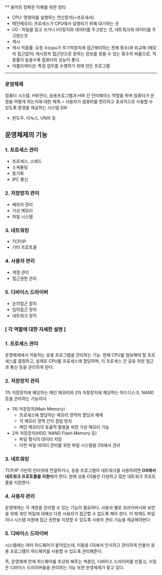** 용어의 정확한 이해를 위한 정리

- CPU: 명령어를 실행하는 연산장치(=프로세서)
- 메인메모리: 프로세스가 CPU에서 실행되기 위해 대기하는 곳
- I/O : 파일을 읽고 쓰거나 I/O장치와 데이터를 주고받는 것, 네트워크와 데이터를 주고받는것
- 캐시
- 캐시 적중률: 요청 수(cpu가 주기억장치에 접근해야하는 전체 횟수)와 비교해 (메모리 접근없이) 캐시장치 접근만으로 원하는 정보를 찾을 수 있는 횟수의 비율으로, 적중률이 높을수록 컴퓨터의 성능이 좋다.
- 어플리케이션: 특정 업무를 수행하기 위해 만든 프로그램

---

### 운영체제

컴퓨터 시스템, HW관리, 응용프로그램과 HW 간 인터페이스 역할을 하며 컴퓨터가 운영을 어떻게 하는지에 대한 체제 = 사용자가 컴퓨터를 편리하고 효과적으로 사용할 수 있도록 환경을 제공하는 시스템 SW

- 윈도우, 리눅스, UNIX 등

## 운영체제의 기능

### 1. 프로세스 관리

- 프로세스, 스레드
- 스케줄링
- 동기화
- IPC 통신

### 2. 저장장치 관리

- 메모리 관리
- 가상 메모리
- 파일 시스템

### 3. 네트워킹

- TCP/IP
- 기타 프로토콜

### 4. 사용자 관리

- 계정 관리
- 접근권한 관리

### 5. 디바이스 드라이버

- 순차접근 장치
- 임의접근 장치
- 네트워크 장치

### [ 각 역할에 대한 자세한 설명 ]

### 1. 프로세스 관리

운영체제에서 작동하는 응용 프로그램을 관리하는 기능. 현재 CPU를 점유해야 할 프로세스를 결정하고, 실제로 CPU를 프로세스에 할당하며, 이 프로세스 간 공유 자원 접근과 통신 등을 관리하게 된다.

### 2. 저장장치 관리

1차 저장장치에 해당하는 메인 메모리와 2차 저장장치에 해당하는 하드디스크, NAND 등을 관리하는 기능이다.

- 1차 저장장치(Main Memory)
    - 프로세스에 할당하는 메모리 영역의 할당과 해제
    - 각 메모리 영역 간의 침범 방지
    - 메인 메모리의 효율적 활용을 위한 가상 메모리 기능
- 2차 저장장치(HDD, NAND Flash Memory 등)
    - 파일 형식의 데이터 저장
    - 이런 파일 데이터 관리를 위한 파일 시스템을 OS에서 관리

### 3. 네트워킹

TCP/IP 기반의 인터넷에 연결하거나, 응용 프로그램이 네트워크를 사용하려면 **OS에서 네트워크 프로토콜을 지원**해야 한다. 현재 상용 OS들은 다양하고 많은 네트워크 프로토콜을 지원한다.

### 4. 사용자 관리

운영체제는 각 계정을 관리할 수 있는 기능이 필요하다. 사용자 별로 프라이버시와 보안을 위해 개인 파일에 대해선 다른 사용자가 접근할 수 없도록 해야 한다. 이 밖에도 파일이나 시스템 자원에 접근 권한을 지정할 수 있도록 사용자 관리 기능을 제공해야한다.

### 5. 디바이스 드라이버

시스템에는 여러 하드웨어가 붙어있는데, 이들을 OS에서 인식하고 관리하게 만들어 응용 프로그램이 하드웨어를 사용할 수 있도록 관리해준다. 

즉, 운영체제 안에 하드웨어를 추상화 해주는 계층인, 디바이스 드라이버를 만들고, 수많은 디바이스 드라이버들을 관리하는 기능 또한 운영체제가 맡고 있다.